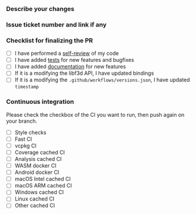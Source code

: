 ### Describe your changes

### Issue ticket number and link if any

### Checklist for finalizing the PR

- [ ] I have performed a [self-review](https://f3d.app/doc/dev/CODING_STYLE.html) of my code
- [ ] I have added [tests](https://f3d.app/doc/dev/TESTING.html) for new features and bugfixes
- [ ] I have added [documentation](https://f3d.app/) for new features
- [ ] If it is a modifying the libf3d API, I have updated bindings
- [ ] If it is a modifying the `.github/workflows/versions.json`, I have updated `timestamp`

### Continuous integration

Please check the checkbox of the CI you want to run, then push again on your branch.

- [ ] Style checks
- [ ] Fast CI
- [ ] vcpkg CI
- [ ] Coverage cached CI
- [ ] Analysis cached CI
- [ ] WASM docker CI
- [ ] Android docker CI
- [ ] macOS Intel cached CI
- [ ] macOS ARM cached CI
- [ ] Windows cached CI
- [ ] Linux cached CI
- [ ] Other cached CI
